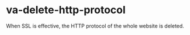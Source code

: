 va-delete-http-protocol
=======================

When SSL is effective, the HTTP protocol of the whole website is deleted.
